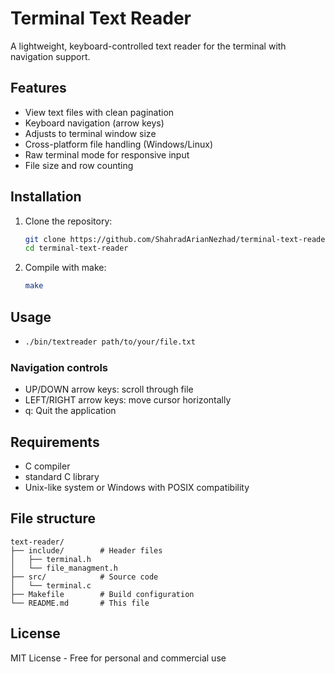 # Terminal Text Reader

A lightweight, keyboard-controlled text reader for the terminal with navigation support.

## Features

- View text files with clean pagination
- Keyboard navigation (arrow keys)
- Adjusts to terminal window size
- Cross-platform file handling (Windows/Linux)
- Raw terminal mode for responsive input
- File size and row counting

## Installation

1. Clone the repository:
   ```bash
   git clone https://github.com/ShahradArianNezhad/terminal-text-reader.git
   cd terminal-text-reader
   ```
2. Compile with make:  
    ```bash
    make
    ```

## Usage
-
    ```bash
    ./bin/textreader path/to/your/file.txt
    ```

### Navigation controls
- UP/DOWN arrow keys: scroll through file
- LEFT/RIGHT arrow keys: move cursor horizontally
- q: Quit the application


## Requirements
- C compiler
- standard C library
- Unix-like system or Windows with POSIX compatibility

## File structure
```
text-reader/
├── include/        # Header files
│   ├── terminal.h
│   └── file_managment.h
├── src/            # Source code
│   └── terminal.c
├── Makefile        # Build configuration
└── README.md       # This file
```

## License
MIT License - Free for personal and commercial use